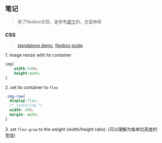 ## 笔记

> 用了flexbox实现，是参考[这个](https://kartikprabhu.com/articles/equal-height-images-flexbox)的，还蛮神奇

### CSS

> [standalone demo](http://codepen.io/weicliu/pen/EKMeEj), [flexbox guide](https://css-tricks.com/snippets/css/a-guide-to-flexbox/)

1\. image resize with its container

```css
img{
	width:100%;
	height:auto;
}
```

2\. set its container to `flex`

```css
.img-row{
  display:flex;
  /* centering */
  width: 80%;
  margin: auto;
}
```

3\.  set `flex-grow` to the weight (width/height ratio). (可以理解为每单位高度的宽度)

